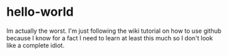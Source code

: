 # hello-world

Im actually the worst.
I'm just following the wiki tutorial on how to use github because
I know for a fact I need to learn at least this much so I don't look like a complete idiot. 
